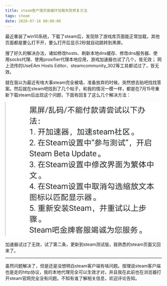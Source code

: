 ```yaml
---
title: steam客户端页面循环加载失败修复方法
tags: steam
date: 2020-07-16 00:00:00
---
```


最近重装了win10系统，下载了steam后，发现除了游戏库页面能正常加载，其他页面都是要么打不开，要么打开后显示2秒就自动跳转到黑屏。
<!--more-->

搜了好久的解决办法，诸如修改hosts、刷新本地dns缓存、修改dns服务器、使用socks代理、使用proxifier代理本地应用，游戏加速器也试了几个，皆无效；
网上流传的UseEAm Hosts Editor、steamcommunity_302等工具都试过了，皆无效。

就在我以为最近有啥大事steam完全被墙，准备放弃的时候，突然想去贴吧找找答案。然后就在steam吧找到了几个帖子，和我的情况一模一样，都是在7月15号重新下载steam后出现这个问题，下面有回复了这么几个解决方法：

![steam-fix](https://raw.githubusercontent.com/fakeYanss/imgplace/master/2020/steam%20fix.iaflk4hk8o.jpg)

加速器试过了无效，试了第二条，更新到steam测试版，我熟悉的steam页面又回来了。

--------------

虽然问题解决了，但是还是没想明白steam客户端有啥问题。按理说steam客户端也是走的http协议，我的本地代理完全可以生效才对，并且我在此前也在浏览器打开steam官网完全没有问题。不知有谁了解相关信息，欢迎评论告知。
